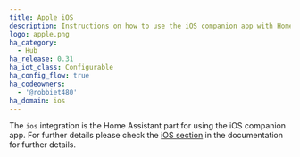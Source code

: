 ```yaml
---
title: Apple iOS
description: Instructions on how to use the iOS companion app with Home Assistant.
logo: apple.png
ha_category:
  - Hub
ha_release: 0.31
ha_iot_class: Configurable
ha_config_flow: true
ha_codeowners:
  - '@robbiet480'
ha_domain: ios
---
```


The `ios` integration is the Home Assistant part for using the iOS companion app. For further details please check the [iOS section](/docs/ecosystem/ios/) in the documentation for further details.
